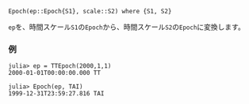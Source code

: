 ```
Epoch(ep::Epoch{S1}, scale::S2) where {S1, S2}
```

`ep`を、時間スケール`S1`の`Epoch`から、時間スケール`S2`の`Epoch`に変換します。

### 例

```jldoctest; setup = :(using AstroTime)
julia> ep = TTEpoch(2000,1,1)
2000-01-01T00:00:00.000 TT

julia> Epoch(ep, TAI)
1999-12-31T23:59:27.816 TAI
```
